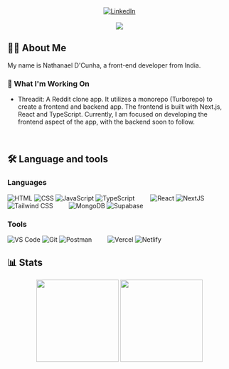 <div align="center">
  <a href="https://www.linkedin.com/in/nathanaelpd01" target="_blank">
    <img title="LinkedIn" src="https://img.shields.io/badge/LinkedIn-0077B5?style=for-the-badge&logo=linkedin&logoColor=white" />
  </a>
</div>
<br />
<div align="center">
  <picture>
    <img src="https://visitor-badge.laobi.icu/badge?page_id=nathanaeld01.nathanaeld01"  />
  </picture>
</div>

## 👩‍💻  About Me 
My name is Nathanael D'Cunha, a front-end developer from India.

### 🔭 What I'm Working On
* Threadit: A Reddit clone app. It utilizes a monorepo (Turborepo) to create a frontend and backend app. The frontend is built with Next.js, React and TypeScript. Currently, I am focused on developing the frontend aspect of the app, with the backend soon to follow.

<br/>

## 🛠 Language and tools
### Languages
<picture>
  <img alt="HTML" title="HTML" src="https://skillicons.dev/icons?i=html">
</picture>
<picture>
  <img alt="CSS" title="CSS" src="https://skillicons.dev/icons?i=css">
</picture>
<picture>
  <img alt="JavaScript" title="JavaScript" src="https://skillicons.dev/icons?i=js">
</picture>
<picture>
  <img alt="TypeScript" title="TypeScript" src="https://skillicons.dev/icons?i=ts">
</picture>
&nbsp;
&nbsp;
&nbsp;
&nbsp;
<picture>
  <img alt="React" title="React" src="https://skillicons.dev/icons?i=react">
</picture>
<picture>
  <img alt="NextJS" title="NextJS" src="https://skillicons.dev/icons?i=nextjs">
</picture>
<picture>
  <img alt="Tailwind CSS" title="Tailwind CSS" src="https://skillicons.dev/icons?i=tailwindcss">
</picture>
&nbsp;
&nbsp;
&nbsp;
&nbsp;
<picture>
  <img alt="MongoDB" title="MongoDB" src="https://skillicons.dev/icons?i=mongodb" />
</picture>
<picture>
  <img alt="Supabase" title="Supabase" src="https://skillicons.dev/icons?i=supabase" />
</picture>

### Tools
<picture>
  <img alt="VS Code" title="VS Code" src="https://skillicons.dev/icons?i=vscode" />
</picture>
<picture>
  <img alt="Git" title="Git" src="https://skillicons.dev/icons?i=git">
</picture>
<picture>
  <img alt="Postman" title="Postman" src="https://skillicons.dev/icons?i=postman">
</picture>
&nbsp;
&nbsp;
&nbsp;
&nbsp;
<picture>
  <img alt="Vercel" title="Vercel" src="https://skillicons.dev/icons?i=vercel">
</picture>
<picture>
  <img alt="Netlify" title="Netlify" src="https://skillicons.dev/icons?i=netlify">
</picture>

## 📊 Stats
<div align="center">
  <picture>
    <img height="185.5px" src="https://github-readme-stats.vercel.app/api?username=nathanaeld01&theme=react&show_icons=true&hide_border=true&count_private=true)" />
  </picture>
  <picture>
    <img height="185.5px" src="https://github-readme-stats.vercel.app/api/top-langs/?username=nathanaeld01&theme=react&show_icons=true&hide_border=true&layout=compact" />
  </picture>
</div>

